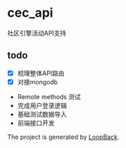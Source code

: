 # cec_api

社区引擎活动API支持


## todo

- [x] 梳理整体API路由
- [x] 对接mongodb
- Remote methods 测试
- 完成用户登录逻辑
- 基础测试数据导入
- 前端接口开发


The project is generated by [LoopBack](http://loopback.io).
